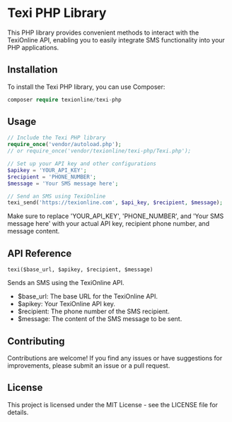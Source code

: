 # Texi PHP Library

This PHP library provides convenient methods to interact with the TexiOnline API, enabling you to easily integrate SMS functionality into your PHP applications.

## Installation

To install the Texi PHP library, you can use Composer:

```php
composer require texionline/texi-php
```

## Usage

```php
// Include the Texi PHP library
require_once('vendor/autoload.php');
// or require_once('vendor/texionline/texi-php/Texi.php');

// Set up your API key and other configurations
$apikey = 'YOUR_API_KEY';
$recipient = 'PHONE_NUMBER';
$message = 'Your SMS message here';

// Send an SMS using TexiOnline
texi_send('https://texionline.com', $api_key, $recipient, $message);
```

Make sure to replace 'YOUR_API_KEY', 'PHONE_NUMBER', and 'Your SMS message here' with your actual API key, recipient phone number, and message content.

## API Reference

`texi($base_url, $apikey, $recipient, $message)`

Sends an SMS using the TexiOnline API.

- $base_url: The base URL for the TexiOnline API.
- $apikey: Your TexiOnline API key.
- $recipient: The phone number of the SMS recipient.
- $message: The content of the SMS message to be sent.

## Contributing

Contributions are welcome! If you find any issues or have suggestions for improvements, please submit an issue or a pull request.

## License

This project is licensed under the MIT License - see the LICENSE file for details.
